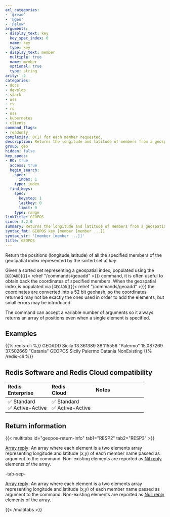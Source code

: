 ```yaml
---
acl_categories:
- '@read'
- '@geo'
- '@slow'
arguments:
- display_text: key
  key_spec_index: 0
  name: key
  type: key
- display_text: member
  multiple: true
  name: member
  optional: true
  type: string
arity: -2
categories:
- docs
- develop
- stack
- oss
- rs
- rc
- oss
- kubernetes
- clients
command_flags:
- readonly
complexity: O(1) for each member requested.
description: Returns the longitude and latitude of members from a geospatial index.
group: geo
hidden: false
key_specs:
- RO: true
  access: true
  begin_search:
    spec:
      index: 1
    type: index
  find_keys:
    spec:
      keystep: 1
      lastkey: 0
      limit: 0
    type: range
linkTitle: GEOPOS
since: 3.2.0
summary: Returns the longitude and latitude of members from a geospatial index.
syntax_fmt: GEOPOS key [member [member ...]]
syntax_str: '[member [member ...]]'
title: GEOPOS
---
```

Return the positions (longitude,latitude) of all the specified members of the geospatial index represented by the sorted set at *key*.

Given a sorted set representing a geospatial index, populated using the [`GEOADD`]({{< relref "/commands/geoadd" >}}) command, it is often useful to obtain back the coordinates of specified members. When the geospatial index is populated via [`GEOADD`]({{< relref "/commands/geoadd" >}}) the coordinates are converted into a 52 bit geohash, so the coordinates returned may not be exactly the ones used in order to add the elements, but small errors may be introduced.

The command can accept a variable number of arguments so it always returns an array of positions even when a single element is specified.

## Examples

{{% redis-cli %}}
GEOADD Sicily 13.361389 38.115556 "Palermo" 15.087269 37.502669 "Catania"
GEOPOS Sicily Palermo Catania NonExisting
{{% /redis-cli %}}

## Redis Software and Redis Cloud compatibility

| Redis<br />Enterprise | Redis<br />Cloud | <span style="min-width: 9em; display: table-cell">Notes</span> |
|:----------------------|:-----------------|:------|
| <span title="Supported">&#x2705; Standard</span><br /><span title="Supported"><nobr>&#x2705; Active-Active</nobr></span> | <span title="Supported">&#x2705; Standard</span><br /><span title="Supported"><nobr>&#x2705; Active-Active</nobr></span> |  |

## Return information

{{< multitabs id="geopos-return-info" 
    tab1="RESP2" 
    tab2="RESP3" >}}

[Array reply](../../develop/reference/protocol-spec#arrays): An array where each element is a two elements array representing longitude and latitude (x,y) of each member name passed as argument to the command. Non-existing elements are reported as [Nil reply](../../develop/reference/protocol-spec#bulk-strings) elements of the array.

-tab-sep-

[Array reply](../../develop/reference/protocol-spec#arrays): An array where each element is a two elements array representing longitude and latitude (x,y) of each member name passed as argument to the command. Non-existing elements are reported as [Null reply](../../develop/reference/protocol-spec#nulls) elements of the array.

{{< /multitabs >}}
